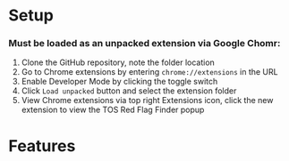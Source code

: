 # Setup
### Must be loaded as an unpacked extension via Google Chomr:
1. Clone the GitHub repository, note the folder location
2. Go to Chrome extensions by entering ```chrome://extensions``` in the URL
3. Enable Developer Mode by clicking the toggle switch
4. Click ```Load unpacked``` button and select the extension folder
5. View Chrome extensions via top right Extensions icon, click the new extension to view the TOS Red Flag Finder popup

# Features